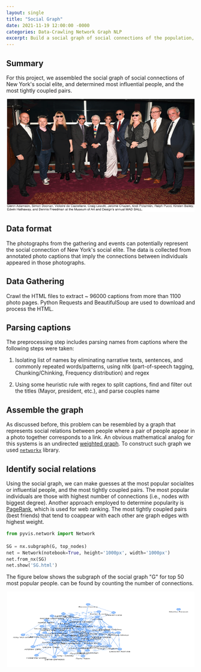 ```yaml
---
layout: single
title: "Social Graph"
date: 2021-11-19 12:00:00 -0000
categories: Data-Crawling Network Graph NLP 
excerpt: Build a social graph of social connections of the population, and used that to determine influential people within the group.
---
```


## Summary
For this project, we assembled the social graph of social connections of New York's social elite, and determined most influential people, and the most tightly coupled pairs.


<div align="center">
  <img src="/assets/images/blogs/party_pic.png" width="500px" height="300">
</div>



## Data format 
The photographs from the gathering and events can potentially represent the social connection of New York's social elite. The data is collected from annotated photo captions that imply the connections between individuals appeared in those photographs. 

  
## Data Gathering 
Crawl the HTML files to extract ~ 96000 captions from more than 1100 photo pages. Python Requests and BeautifulSoup are used to download and process the HTML.

  
## Parsing captions
The preprocessing step includes parsing names from captions where the following steps were taken:
  
1. Isolating list of names by eliminating narrative texts, sentences, and commonly repeated words/patterns, using nltk (part-of-speech tagging, Chunking/Chinking, Frequency distribution) and regex
  
2. Using some heuristic rule with regex to split captions, find and filter out the titles (Mayor, president, etc.), and parse couples name


## Assemble the graph
As discussed before, this problem can be resembled by a graph that represents social relations between people where a pair of people appear in a photo together corresponds to a link.  An obvious mathematical analog for this systems is an undirected [weighted graph](http://en.wikipedia.org/wiki/Graph_%28mathematics%29#Weighted_graph). To construct such graph we used [`networkx`](https://networkx.github.io/) library.

## Identify social relations
Using the social graph, we can make guesses at the most popular socialites or influential people, and the most tightly coupled pairs.
The most popular individuals are those with highest number of connections (i.e., nodes with biggest degree). Another approach employed to determine popularity is  
[PageRank](http://en.wikipedia.org/wiki/PageRank), which is used for web ranking. The most tightly coupled pairs (best friends) that tend to coappear with each other are graph edges with highest weight. 

```python
from pyvis.network import Network

SG = nx.subgraph(G, top_nodes)
net = Network(notebook=True, height='1000px', width='1000px')
net.from_nx(SG)
net.show('SG.html')
```
The figure below shows the subgraph of the social graph "G" for top 50 most popular people. 
can be found by counting the number of connections.
  
<div align="center">
  <img src="/assets/images/blogs/top_nodes.png" width="500px" height="200">
</div>

<!-- ## Conclusion
Like this post? You can also give it some claps on [Medium](https://blog.usejournal.com/your-browser-fingerprint-66fef468c501).

## Further Reading & Sources

 -->
